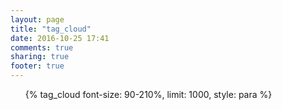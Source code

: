 ```yaml
---
layout: page
title: "tag_cloud"
date: 2016-10-25 17:41
comments: true
sharing: true
footer: true
---
```

<ul class="tag-cloud">{% tag_cloud font-size: 90-210%, limit: 1000, style: para %}</ul>